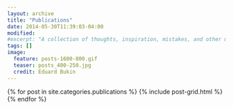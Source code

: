 ```yaml
---
layout: archive
title: "Publications"
date: 2014-05-30T11:39:03-04:00
modified:
#excerpt: "A collection of thoughts, inspiration, mistakes, and other minutia."
tags: []
image:
  feature: posts-1600-800.gif
  teaser: posts_400-250.jpg
  credit: Eduard Bukin
---
```


<div class="tiles">
{% for post in site.categories.publications %}
  {% include post-grid.html %}
{% endfor %}
</div><!-- /.tiles -->

